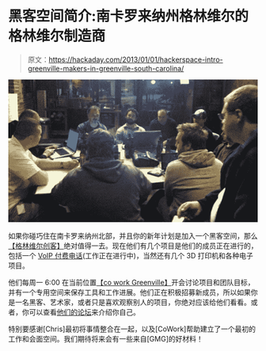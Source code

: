 # 黑客空间简介:南卡罗来纳州格林维尔的格林维尔制造商

> 原文：<https://hackaday.com/2013/01/01/hackerspace-intro-greenville-makers-in-greenville-south-carolina/>

[![greenville-makers](img/4414f1e14b4079e2187c3bf369088a20.png)](http://hackaday.com/2013/01/01/hackerspace-intro-greenville-makers-in-greenville-south-carolina/greenville-makers/)

如果你碰巧住在南卡罗来纳州北部，并且你的新年计划是加入一个黑客空间，那么[【格林维尔创客】](http://www.greenvillemakers.com/ "Greenville Makers")绝对值得一去。现在他们有几个项目是他们的成员正在进行的，包括一个 [VoIP 付费电话](http://www.greenvillemakers.com/?page_id=4201 "VoIP Payphone")(工作正在进行中)，当然还有几个 3D 打印机和各种电子项目。

他们每周一 6:00 在当前位置[【co work Greenville】](http://coworkgreenville.com/ "CoWork Greenville")开会讨论项目和团队目标，并有一个专用空间来保存工具和工作进展。他们正在积极招募新成员，所以如果你是一名黑客、艺术家，或者只是喜欢观察别人的项目，你绝对应该给他们看看。或者，你可以查看[他们的论坛](http://www.greenvillemakers.com/forum/ "Greenville Makers forum")来介绍你自己。

特别要感谢[Chris]最初将事情整合在一起，以及[CoWork]帮助建立了一个最初的工作和会面空间。我们期待将来会有一些来自[GMG]的好材料！